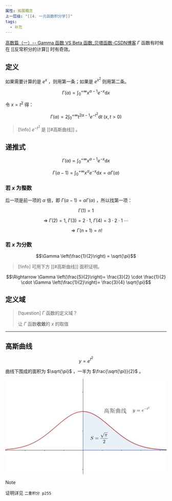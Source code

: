 ```yaml
---
属性: 拓展概念
上一层级: "[[4. 一元函数积分学]]"
tags:
  - 补充
---
```

[高数篇（一）-- Gamma 函数 VS Beta 函数_贝塔函数-CSDN博客](https://blog.csdn.net/xq151750111/article/details/120577650)
$\Gamma$ 函数有时候在 [[反常积分的计算]] 时有奇效。

## 定义

如果需要计算的是 $e^{x}$ ，则用第一条；如果是 $e^{x^{2}}$ 则用第二条。

$$\Gamma (\alpha) = \int^{+\infty}_{0} x^{\alpha-1} e^{-x} \mathrm{d}x$$

令 $x=t^{2}$ 得：

$$\Gamma (\alpha) = 2 \int^{+\infty}_{0} t^{2\alpha-1} e^{-t^{2}} \mathrm{d}t ~ (x,t>0)$$

> [!info] 
> $e^{-t^{2}}$ 是 [[#高斯曲线]] 。

## 递推式

$$\Gamma (\alpha) = \int^{+\infty}_{0} x^{\alpha-1} e^{-x} \mathrm{d}x$$

$$\Gamma (\alpha - 1) = \int^{+\infty}_{0} x^{\alpha} e^{-x} \mathrm{d}x = \alpha \Gamma(\alpha)$$

### 若 $x$ 为整数

后一项是前一项的 $\alpha$ 倍，即 $\Gamma (\alpha - 1) = \alpha \Gamma(\alpha)$ ，所以找第一项：

$$\Gamma (1) = 1$$

$$\Rightarrow~ \Gamma (2) = 1,~ \Gamma (3) = 2 \cdot 1 ,~ \Gamma (4) = 3 \cdot 2 \cdot 1  ~\cdots$$

$$\Rightarrow \Gamma (n+1) = n!$$

### 若 $x$ 为分数

$$\Gamma \left(\frac{1}{2}\right) = \sqrt{\pi}$$

> [!info] 
> 可用下方 [[#高斯曲线]] 面积证明。

$$\Rightarrow \Gamma \left(\frac{5}{2}\right)= \frac{3}{2} \cdot \frac{1}{2} \cdot \Gamma \left(\frac{1}{2}\right)= \frac{3}{4} \sqrt{\pi}$$

## 定义域

> [!question] 
> $\Gamma$ 函数的定义域？
>
> 让 $\Gamma$ 函数**收敛**的 $x$ 的取值

---

## 高斯曲线

$$y = e^{t^{2}}$$

曲线下围成的面积为 $\sqrt{\pi}$ ，一半为 $\frac{\sqrt{\pi}}{2}$ 。

![gaussian curve](assets/gaussian_curve.png)

> [!note] 
> 
> 证明详见 `二重积分 p255`